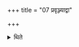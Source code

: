 +++
title = "07 प्रवृञ्ज्याद्वा"

+++

<details><summary>थिते</summary>

7. or one may perform it.
</details>
